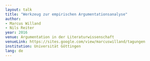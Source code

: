 ```yaml
---
layout: talk
title: "Werkzeug zur empirischen Argumentationsanalyse"
author:
- Marcus Willand
- Nils Reiter
year: 2016
venue: Argumentation in der Literaturwissenschaft
venueLink: https://sites.google.com/view/marcuswilland/tagungen
institution: Universität Göttingen
lang: de
---
```

